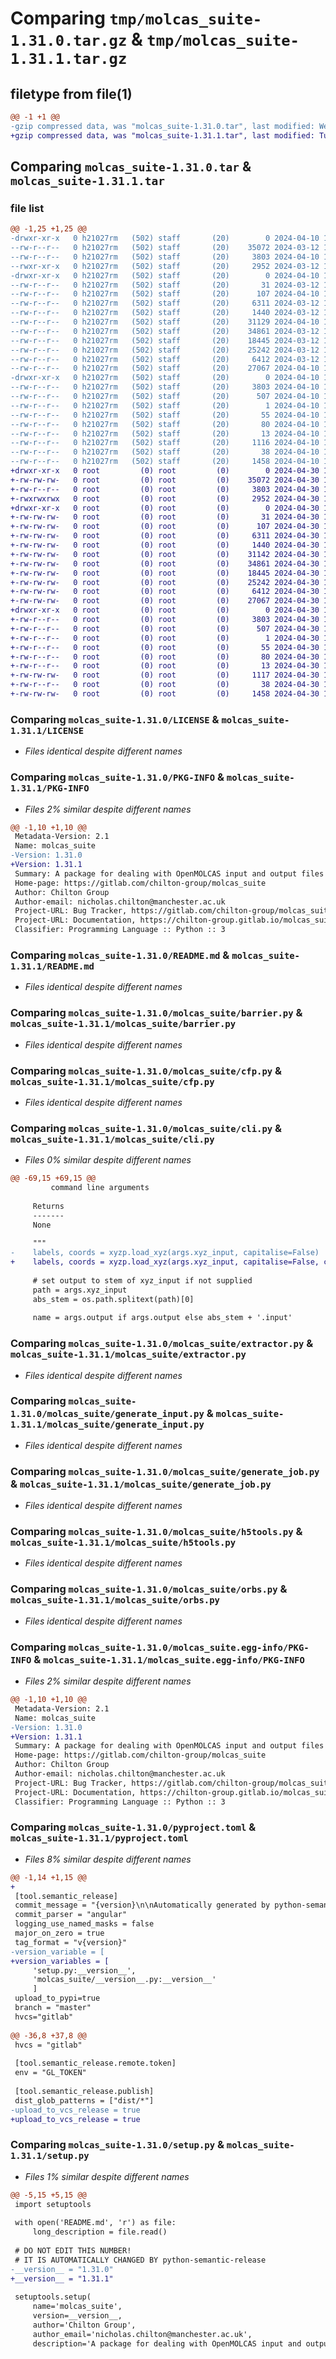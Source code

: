 # Comparing `tmp/molcas_suite-1.31.0.tar.gz` & `tmp/molcas_suite-1.31.1.tar.gz`

## filetype from file(1)

```diff
@@ -1 +1 @@
-gzip compressed data, was "molcas_suite-1.31.0.tar", last modified: Wed Apr 10 13:50:58 2024, max compression
+gzip compressed data, was "molcas_suite-1.31.1.tar", last modified: Tue Apr 30 14:21:10 2024, max compression
```

## Comparing `molcas_suite-1.31.0.tar` & `molcas_suite-1.31.1.tar`

### file list

```diff
@@ -1,25 +1,25 @@
-drwxr-xr-x   0 h21027rm   (502) staff       (20)        0 2024-04-10 13:50:58.200200 molcas_suite-1.31.0/
--rw-r--r--   0 h21027rm   (502) staff       (20)    35072 2024-03-12 11:49:12.000000 molcas_suite-1.31.0/LICENSE
--rw-r--r--   0 h21027rm   (502) staff       (20)     3803 2024-04-10 13:50:58.198803 molcas_suite-1.31.0/PKG-INFO
--rwxr-xr-x   0 h21027rm   (502) staff       (20)     2952 2024-03-12 11:49:12.000000 molcas_suite-1.31.0/README.md
-drwxr-xr-x   0 h21027rm   (502) staff       (20)        0 2024-04-10 13:50:58.191725 molcas_suite-1.31.0/molcas_suite/
--rw-r--r--   0 h21027rm   (502) staff       (20)       31 2024-03-12 11:49:12.000000 molcas_suite-1.31.0/molcas_suite/__init__.py
--rw-r--r--   0 h21027rm   (502) staff       (20)      107 2024-04-10 13:43:53.000000 molcas_suite-1.31.0/molcas_suite/__version__.py
--rw-r--r--   0 h21027rm   (502) staff       (20)     6311 2024-03-12 11:49:12.000000 molcas_suite-1.31.0/molcas_suite/barrier.py
--rw-r--r--   0 h21027rm   (502) staff       (20)     1440 2024-03-12 11:49:12.000000 molcas_suite-1.31.0/molcas_suite/cfp.py
--rw-r--r--   0 h21027rm   (502) staff       (20)    31129 2024-04-10 13:21:22.000000 molcas_suite-1.31.0/molcas_suite/cli.py
--rw-r--r--   0 h21027rm   (502) staff       (20)    34861 2024-03-12 11:49:12.000000 molcas_suite-1.31.0/molcas_suite/extractor.py
--rw-r--r--   0 h21027rm   (502) staff       (20)    18445 2024-03-12 11:49:12.000000 molcas_suite-1.31.0/molcas_suite/generate_input.py
--rw-r--r--   0 h21027rm   (502) staff       (20)    25242 2024-03-12 11:49:12.000000 molcas_suite-1.31.0/molcas_suite/generate_job.py
--rw-r--r--   0 h21027rm   (502) staff       (20)     6412 2024-03-12 11:49:12.000000 molcas_suite-1.31.0/molcas_suite/h5tools.py
--rw-r--r--   0 h21027rm   (502) staff       (20)    27067 2024-04-10 13:21:22.000000 molcas_suite-1.31.0/molcas_suite/orbs.py
-drwxr-xr-x   0 h21027rm   (502) staff       (20)        0 2024-04-10 13:50:58.197327 molcas_suite-1.31.0/molcas_suite.egg-info/
--rw-r--r--   0 h21027rm   (502) staff       (20)     3803 2024-04-10 13:50:58.000000 molcas_suite-1.31.0/molcas_suite.egg-info/PKG-INFO
--rw-r--r--   0 h21027rm   (502) staff       (20)      507 2024-04-10 13:50:58.000000 molcas_suite-1.31.0/molcas_suite.egg-info/SOURCES.txt
--rw-r--r--   0 h21027rm   (502) staff       (20)        1 2024-04-10 13:50:58.000000 molcas_suite-1.31.0/molcas_suite.egg-info/dependency_links.txt
--rw-r--r--   0 h21027rm   (502) staff       (20)       55 2024-04-10 13:50:58.000000 molcas_suite-1.31.0/molcas_suite.egg-info/entry_points.txt
--rw-r--r--   0 h21027rm   (502) staff       (20)       80 2024-04-10 13:50:58.000000 molcas_suite-1.31.0/molcas_suite.egg-info/requires.txt
--rw-r--r--   0 h21027rm   (502) staff       (20)       13 2024-04-10 13:50:58.000000 molcas_suite-1.31.0/molcas_suite.egg-info/top_level.txt
--rw-r--r--   0 h21027rm   (502) staff       (20)     1116 2024-04-10 13:46:40.000000 molcas_suite-1.31.0/pyproject.toml
--rw-r--r--   0 h21027rm   (502) staff       (20)       38 2024-04-10 13:50:58.200263 molcas_suite-1.31.0/setup.cfg
--rw-r--r--   0 h21027rm   (502) staff       (20)     1458 2024-04-10 13:44:17.000000 molcas_suite-1.31.0/setup.py
+drwxr-xr-x   0 root         (0) root         (0)        0 2024-04-30 14:21:10.426656 molcas_suite-1.31.1/
+-rw-rw-rw-   0 root         (0) root         (0)    35072 2024-04-30 14:20:39.000000 molcas_suite-1.31.1/LICENSE
+-rw-r--r--   0 root         (0) root         (0)     3803 2024-04-30 14:21:10.426656 molcas_suite-1.31.1/PKG-INFO
+-rwxrwxrwx   0 root         (0) root         (0)     2952 2024-04-30 14:20:39.000000 molcas_suite-1.31.1/README.md
+drwxr-xr-x   0 root         (0) root         (0)        0 2024-04-30 14:21:10.425656 molcas_suite-1.31.1/molcas_suite/
+-rw-rw-rw-   0 root         (0) root         (0)       31 2024-04-30 14:20:39.000000 molcas_suite-1.31.1/molcas_suite/__init__.py
+-rw-rw-rw-   0 root         (0) root         (0)      107 2024-04-30 14:21:05.000000 molcas_suite-1.31.1/molcas_suite/__version__.py
+-rw-rw-rw-   0 root         (0) root         (0)     6311 2024-04-30 14:20:39.000000 molcas_suite-1.31.1/molcas_suite/barrier.py
+-rw-rw-rw-   0 root         (0) root         (0)     1440 2024-04-30 14:20:39.000000 molcas_suite-1.31.1/molcas_suite/cfp.py
+-rw-rw-rw-   0 root         (0) root         (0)    31142 2024-04-30 14:20:39.000000 molcas_suite-1.31.1/molcas_suite/cli.py
+-rw-rw-rw-   0 root         (0) root         (0)    34861 2024-04-30 14:20:39.000000 molcas_suite-1.31.1/molcas_suite/extractor.py
+-rw-rw-rw-   0 root         (0) root         (0)    18445 2024-04-30 14:20:39.000000 molcas_suite-1.31.1/molcas_suite/generate_input.py
+-rw-rw-rw-   0 root         (0) root         (0)    25242 2024-04-30 14:20:39.000000 molcas_suite-1.31.1/molcas_suite/generate_job.py
+-rw-rw-rw-   0 root         (0) root         (0)     6412 2024-04-30 14:20:39.000000 molcas_suite-1.31.1/molcas_suite/h5tools.py
+-rw-rw-rw-   0 root         (0) root         (0)    27067 2024-04-30 14:20:39.000000 molcas_suite-1.31.1/molcas_suite/orbs.py
+drwxr-xr-x   0 root         (0) root         (0)        0 2024-04-30 14:21:10.426656 molcas_suite-1.31.1/molcas_suite.egg-info/
+-rw-r--r--   0 root         (0) root         (0)     3803 2024-04-30 14:21:10.000000 molcas_suite-1.31.1/molcas_suite.egg-info/PKG-INFO
+-rw-r--r--   0 root         (0) root         (0)      507 2024-04-30 14:21:10.000000 molcas_suite-1.31.1/molcas_suite.egg-info/SOURCES.txt
+-rw-r--r--   0 root         (0) root         (0)        1 2024-04-30 14:21:10.000000 molcas_suite-1.31.1/molcas_suite.egg-info/dependency_links.txt
+-rw-r--r--   0 root         (0) root         (0)       55 2024-04-30 14:21:10.000000 molcas_suite-1.31.1/molcas_suite.egg-info/entry_points.txt
+-rw-r--r--   0 root         (0) root         (0)       80 2024-04-30 14:21:10.000000 molcas_suite-1.31.1/molcas_suite.egg-info/requires.txt
+-rw-r--r--   0 root         (0) root         (0)       13 2024-04-30 14:21:10.000000 molcas_suite-1.31.1/molcas_suite.egg-info/top_level.txt
+-rw-rw-rw-   0 root         (0) root         (0)     1117 2024-04-30 14:20:39.000000 molcas_suite-1.31.1/pyproject.toml
+-rw-r--r--   0 root         (0) root         (0)       38 2024-04-30 14:21:10.426656 molcas_suite-1.31.1/setup.cfg
+-rw-rw-rw-   0 root         (0) root         (0)     1458 2024-04-30 14:21:05.000000 molcas_suite-1.31.1/setup.py
```

### Comparing `molcas_suite-1.31.0/LICENSE` & `molcas_suite-1.31.1/LICENSE`

 * *Files identical despite different names*

### Comparing `molcas_suite-1.31.0/PKG-INFO` & `molcas_suite-1.31.1/PKG-INFO`

 * *Files 2% similar despite different names*

```diff
@@ -1,10 +1,10 @@
 Metadata-Version: 2.1
 Name: molcas_suite
-Version: 1.31.0
+Version: 1.31.1
 Summary: A package for dealing with OpenMOLCAS input and output files
 Home-page: https://gitlab.com/chilton-group/molcas_suite
 Author: Chilton Group
 Author-email: nicholas.chilton@manchester.ac.uk
 Project-URL: Bug Tracker, https://gitlab.com/chilton-group/molcas_suite/-/issues
 Project-URL: Documentation, https://chilton-group.gitlab.io/molcas_suite
 Classifier: Programming Language :: Python :: 3
```

### Comparing `molcas_suite-1.31.0/README.md` & `molcas_suite-1.31.1/README.md`

 * *Files identical despite different names*

### Comparing `molcas_suite-1.31.0/molcas_suite/barrier.py` & `molcas_suite-1.31.1/molcas_suite/barrier.py`

 * *Files identical despite different names*

### Comparing `molcas_suite-1.31.0/molcas_suite/cfp.py` & `molcas_suite-1.31.1/molcas_suite/cfp.py`

 * *Files identical despite different names*

### Comparing `molcas_suite-1.31.0/molcas_suite/cli.py` & `molcas_suite-1.31.1/molcas_suite/cli.py`

 * *Files 0% similar despite different names*

```diff
@@ -69,15 +69,15 @@
         command line arguments
 
     Returns
     -------
     None
 
     """
-    labels, coords = xyzp.load_xyz(args.xyz_input, capitalise=False)
+    labels, coords = xyzp.load_xyz(args.xyz_input, capitalise=False, check=False)
 
     # set output to stem of xyz_input if not supplied
     path = args.xyz_input
     abs_stem = os.path.splitext(path)[0]
 
     name = args.output if args.output else abs_stem + '.input'
```

### Comparing `molcas_suite-1.31.0/molcas_suite/extractor.py` & `molcas_suite-1.31.1/molcas_suite/extractor.py`

 * *Files identical despite different names*

### Comparing `molcas_suite-1.31.0/molcas_suite/generate_input.py` & `molcas_suite-1.31.1/molcas_suite/generate_input.py`

 * *Files identical despite different names*

### Comparing `molcas_suite-1.31.0/molcas_suite/generate_job.py` & `molcas_suite-1.31.1/molcas_suite/generate_job.py`

 * *Files identical despite different names*

### Comparing `molcas_suite-1.31.0/molcas_suite/h5tools.py` & `molcas_suite-1.31.1/molcas_suite/h5tools.py`

 * *Files identical despite different names*

### Comparing `molcas_suite-1.31.0/molcas_suite/orbs.py` & `molcas_suite-1.31.1/molcas_suite/orbs.py`

 * *Files identical despite different names*

### Comparing `molcas_suite-1.31.0/molcas_suite.egg-info/PKG-INFO` & `molcas_suite-1.31.1/molcas_suite.egg-info/PKG-INFO`

 * *Files 2% similar despite different names*

```diff
@@ -1,10 +1,10 @@
 Metadata-Version: 2.1
 Name: molcas_suite
-Version: 1.31.0
+Version: 1.31.1
 Summary: A package for dealing with OpenMOLCAS input and output files
 Home-page: https://gitlab.com/chilton-group/molcas_suite
 Author: Chilton Group
 Author-email: nicholas.chilton@manchester.ac.uk
 Project-URL: Bug Tracker, https://gitlab.com/chilton-group/molcas_suite/-/issues
 Project-URL: Documentation, https://chilton-group.gitlab.io/molcas_suite
 Classifier: Programming Language :: Python :: 3
```

### Comparing `molcas_suite-1.31.0/pyproject.toml` & `molcas_suite-1.31.1/pyproject.toml`

 * *Files 8% similar despite different names*

```diff
@@ -1,14 +1,15 @@
+
 [tool.semantic_release]
 commit_message = "{version}\n\nAutomatically generated by python-semantic-release"
 commit_parser = "angular"
 logging_use_named_masks = false
 major_on_zero = true
 tag_format = "v{version}"
-version_variable = [
+version_variables = [
     'setup.py:__version__',
     'molcas_suite/__version__.py:__version__'
     ]
 upload_to_pypi=true
 branch = "master"
 hvcs="gitlab"
 
@@ -36,8 +37,8 @@
 hvcs = "gitlab"
 
 [tool.semantic_release.remote.token]
 env = "GL_TOKEN"
 
 [tool.semantic_release.publish]
 dist_glob_patterns = ["dist/*"]
-upload_to_vcs_release = true
+upload_to_vcs_release = true
```

### Comparing `molcas_suite-1.31.0/setup.py` & `molcas_suite-1.31.1/setup.py`

 * *Files 1% similar despite different names*

```diff
@@ -5,15 +5,15 @@
 import setuptools
 
 with open('README.md', 'r') as file:
     long_description = file.read()
 
 # DO NOT EDIT THIS NUMBER!
 # IT IS AUTOMATICALLY CHANGED BY python-semantic-release
-__version__ = "1.31.0"
+__version__ = "1.31.1"
 
 setuptools.setup(
     name='molcas_suite',
     version=__version__,
     author='Chilton Group',
     author_email='nicholas.chilton@manchester.ac.uk',
     description='A package for dealing with OpenMOLCAS input and output files',
```


